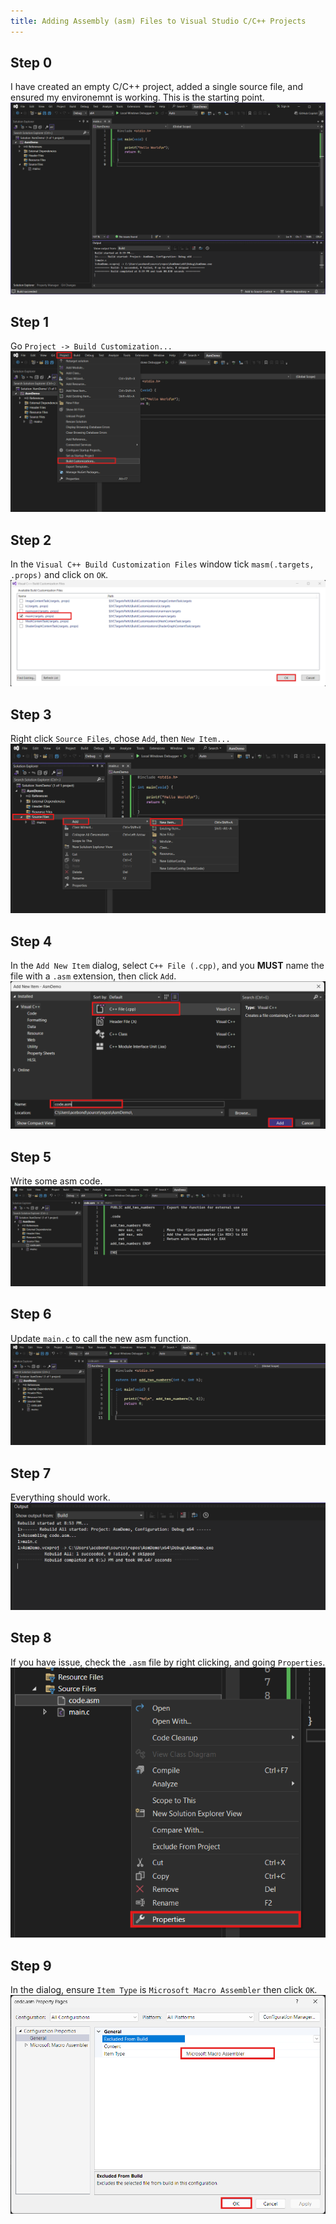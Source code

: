 ```yaml
---
title: Adding Assembly (asm) Files to Visual Studio C/C++ Projects
---
```


## Step 0
I have created an empty C/C++ project, added a single source file, and ensured my environemnt is working. This is the starting point.
![Start](/assets/img/2024-10-21/start.png)

## Step 1
Go `Project -> Build Customization...`
![Step 1](/assets/img/2024-10-21/step1.png)

## Step 2
In the `Visual C++ Build Customization Files` window tick `masm(.targets, .props)` and click on `OK`.
![Step 2](/assets/img/2024-10-21/step2.png)

## Step 3
Right click `Source Files`, chose `Add`, then `New Item...`
![Step 3](/assets/img/2024-10-21/step3.png)

## Step 4
In the `Add New Item` dialog, select `C++ File (.cpp)`, and you **MUST** name the file with a `.asm` extension, then click `Add`.
![Step 4](/assets/img/2024-10-21/step4.png)

## Step 5
Write some asm code.
![Step 5](/assets/img/2024-10-21/step5.png)

## Step 6
Update `main.c` to call the new asm function.
![Step 6](/assets/img/2024-10-21/step6.png)

## Step 7
Everything should work.
![Step 7](/assets/img/2024-10-21/step7.png)

## Step 8
If you have issue, check the `.asm` file by right clicking, and going `Properties`.
![Step 8](/assets/img/2024-10-21/step8.png)

## Step 9
In the dialog, ensure `Item Type` is `Microsoft Macro Assembler` then click `OK`.
![Step 9](/assets/img/2024-10-21/step9.png)
